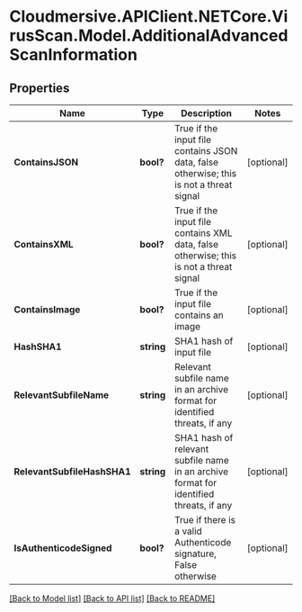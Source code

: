 # Cloudmersive.APIClient.NETCore.VirusScan.Model.AdditionalAdvancedScanInformation
## Properties

Name | Type | Description | Notes
------------ | ------------- | ------------- | -------------
**ContainsJSON** | **bool?** | True if the input file contains JSON data, false otherwise; this is not a threat signal | [optional] 
**ContainsXML** | **bool?** | True if the input file contains XML data, false otherwise; this is not a threat signal | [optional] 
**ContainsImage** | **bool?** | True if the input file contains an image | [optional] 
**HashSHA1** | **string** | SHA1 hash of input file | [optional] 
**RelevantSubfileName** | **string** | Relevant subfile name in an archive format for identified threats, if any | [optional] 
**RelevantSubfileHashSHA1** | **string** | SHA1 hash of relevant subfile name in an archive format for identified threats, if any | [optional] 
**IsAuthenticodeSigned** | **bool?** | True if there is a valid Authenticode signature, False otherwise | [optional] 

[[Back to Model list]](../README.md#documentation-for-models) [[Back to API list]](../README.md#documentation-for-api-endpoints) [[Back to README]](../README.md)

